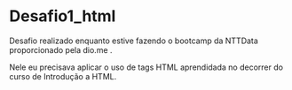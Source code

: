 # Desafio1_html
Desafio realizado enquanto estive fazendo o bootcamp da NTTData proporcionado pela dio.me .

Nele eu precisava aplicar o uso de tags HTML aprendidada no decorrer do curso de Introdução a HTML.
